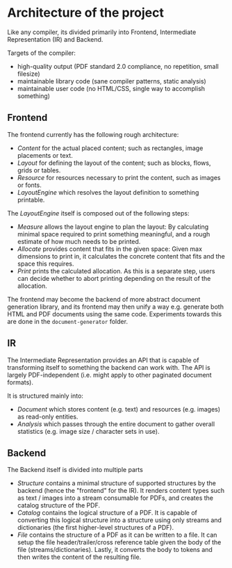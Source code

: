 # Architecture of the project

Like any compiler, its divided primarily into Frontend, Intermediate Representation (IR) and Backend.

Targets of the compiler:
- high-quality output (PDF standard 2.0 compliance, no repetition, small filesize)
- maintainable library code (sane compiler patterns, static analysis)
- maintainable user code (no HTML/CSS, single way to accomplish something)

## Frontend

The frontend currently has the following rough architecture:

- *Content* for the actual placed content; such as rectangles, image placements or text.
- *Layout* for defining the layout of the content; such as blocks, flows, grids or tables.
- *Resource* for resources necessary to print the content, such as images or fonts.
- *LayoutEngine* which resolves the layout definition to something printable.

The *LayoutEngine* itself is composed out of the following steps:

- *Measure* allows the layout engine to plan the layout: By calculating minimal space required to print something
  meaningful, and a rough estimate of how much needs to be printed.
- *Allocate* provides content that fits in the given space: Given max dimensions to print in, it calculates the concrete
  content that fits and the space this requires.
- *Print* prints the calculated allocation. As this is a separate step, users can decide whether to abort printing
  depending on the result of the allocation.

The frontend may become the backend of more abstract document generation library, and its frontend may then unify
a way e.g. generate both HTML and PDF documents using the same code. Experiments towards this are done in
the `document-generator` folder.

## IR

The Intermediate Representation provides an API that is capable of transforming itself to something the backend can work
with. The API is largely PDF-independent (i.e. might apply to other paginated document formats).

It is structured mainly into:

- *Document* which stores content (e.g. text) and resources (e.g. images) as read-only entities.
- *Analysis* which passes through the entire document to gather overall statistics (e.g. image size / character sets in
  use).

## Backend

The Backend itself is divided into multiple parts

- *Structure* contains a minimal structure of supported structures by the backend (hence the "frontend" for the IR). It
  renders content types such as text / images into a stream consumable for PDFs, and creates the catalog structure of
  the PDF.
- *Catalog* contains the logical structure of a PDF. It is capable of converting this logical structure into a structure
  using only streams and dictionaries (the first higher-level structures of a PDF).
- *File* contains the structure of a PDF as it can be written to a file. It can setup the file header/trailer/cross
  reference table given the body of the file (streams/dictionaries). Lastly, it converts the body to tokens and then
  writes the content of the resulting file.
